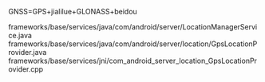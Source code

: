 GNSS=GPS+jialilue+GLONASS+beidou


frameworks/base/services/java/com/android/server/LocationManagerService.java
frameworks/base/services/java/com/android/server/location/GpsLocationProvider.java
frameworks/base/services/jni/com_android_server_location_GpsLocationProvider.cpp
